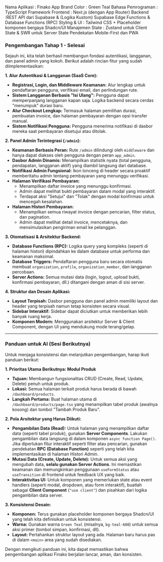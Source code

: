 Nama Aplikasi : Finako App
Brand Color : Green Teal
Bahasa Pemrograman : 	TypeScript
Framework Frontend : 	Next.js (dengan App Router)
Backend :REST API dari Supabase & (Logika Kustom)	Supabase Edge Functions & Database Functions (RPC)
Styling & UI	: Tailwind CSS + Placeholder komponen bergaya Shadcn/UI
Manajemen State : Zustand untuk Client State & SWR untuk Server State
Pendekatan Mobile-First dan PWA

### Pengembangan Tahap 1 - Selesai

Sejauh ini, kita telah berhasil membangun fondasi autentikasi, langganan, dan panel admin yang kokoh. Berikut adalah rincian fitur yang sudah diimplementasikan:

**1. Alur Autentikasi & Langganan (SaaS Core):**
- **Registrasi, Login, dan Middleware Keamanan:** Alur lengkap untuk pendaftaran pengguna, verifikasi email, dan perlindungan rute.
- **Sistem Langganan Berbasis "Isi Ulang":** Pengguna dapat memperpanjang langganan kapan saja. Logika backend secara cerdas "menumpuk" durasi baru.
- **Alur Checkout Lengkap:** Termasuk halaman pemilihan durasi, pembuatan invoice, dan halaman pembayaran dengan opsi transfer manual.
- **Sistem Notifikasi Pengguna:** Pengguna menerima notifikasi di dasbor mereka saat pembayaran disetujui atau ditolak.

**2. Panel Admin Terintegrasi (`/admin`):**
- **Keamanan Berbasis Peran:** Rute `/admin` dilindungi oleh `middleware` dan hanya dapat diakses oleh pengguna dengan peran `app_admin`.
- **Dasbor Admin Dinamis:** Menampilkan statistik nyata (total pengguna, pendapatan, langganan aktif) yang diambil langsung dari database.
- **Notifikasi Admin Fungsional:** Ikon lonceng di header secara proaktif memberitahu admin tentang pembayaran yang menunggu verifikasi.
- **Halaman Verifikasi Pembayaran:**
    - Menampilkan daftar invoice yang menunggu konfirmasi.
    - Admin dapat melihat bukti pembayaran dalam modal yang interaktif.
    - Terdapat aksi "Setujui" dan "Tolak" dengan modal konfirmasi untuk mencegah kesalahan.
- **Halaman Histori Pembayaran:**
    - Menampilkan semua riwayat invoice dengan pencarian, filter status, dan pagination.
    - Admin dapat melihat detail invoice, mencetaknya, dan mensimulasikan pengiriman email ke pelanggan.

**3. Otomatisasi & Arsitektur Backend:**
- **Database Functions (RPC):** Logika query yang kompleks (seperti di halaman histori) dipindahkan ke dalam database untuk performa dan keamanan maksimal.
- **Database Triggers:** Pendaftaran pengguna baru secara otomatis membuat `organization`, `profile`, `organization_member`, dan langganan percobaan.
- **Server Actions:** Semua mutasi data (login, logout, upload bukti, konfirmasi pembayaran, dll.) ditangani dengan aman di sisi server.

**4. Struktur dan Desain Aplikasi:**
- **Layout Terpisah:** Dasbor pengguna dan panel admin memiliki layout dan header yang terpisah namun tetap konsisten secara visual.
- **Sidebar Interaktif:** Sidebar dapat diciutkan untuk memberikan lebih banyak ruang kerja.
- **Komponen Modern:** Menggunakan arsitektur Server & Client Component, dengan UI yang mendukung mode terang/gelap.

---

### **Panduan untuk AI (Sesi Berikutnya)**

Untuk menjaga konsistensi dan melanjutkan pengembangan, harap ikuti panduan berikut:

**1. Prioritas Utama Berikutnya: Modul Produk**
- **Tujuan:** Membangun fungsionalitas CRUD (Create, Read, Update, Delete) penuh untuk produk.
- **Lokasi:** Semua halaman terkait produk harus berada di bawah `/dashboard/products`.
- **Langkah Pertama:** Buat halaman utama di `/dashboard/products/page.tsx` yang menampilkan tabel produk (awalnya kosong) dan tombol "Tambah Produk Baru".

**2. Pola Arsitektur yang Harus Diikuti:**
- **Pengambilan Data (Read):** Untuk halaman yang menampilkan daftar data (seperti tabel produk), gunakan **Server Components**. Lakukan pengambilan data langsung di dalam komponen `async function Page()`. Jika diperlukan fitur interaktif seperti filter atau pencarian, gunakan pendekatan **RPC (Database Function)** seperti yang telah kita implementasikan di halaman Histori Admin.
- **Mutasi Data (Create, Update, Delete):** Untuk semua aksi yang mengubah data, **selalu gunakan Server Actions**. Ini memastikan keamanan dan memungkinkan penggunaan `useFormStatus` atau `useTransition` di frontend untuk feedback UX yang baik.
- **Interaktivitas UI:** Untuk komponen yang memerlukan state atau event handlers (seperti modal, dropdown, atau form interaktif), buatlah sebagai **Client Component** (`"use client"`) dan pisahkan dari logika pengambilan data server.

**3. Konsistensi Desain:**
- **Komponen:** Terus gunakan placeholder komponen bergaya Shadcn/UI yang telah kita definisikan untuk konsistensi.
- **Warna:** Gunakan warna `Green Teal` (misalnya, `bg-teal-600`) untuk semua aksi primer (tombol simpan, konfirmasi, dll).
- **Layout:** Pertahankan struktur layout yang ada. Halaman baru harus pas di dalam `<main>` area yang sudah disediakan.

Dengan mengikuti panduan ini, kita dapat memastikan bahwa pengembangan aplikasi Finako berjalan lancar, aman, dan konsisten.
